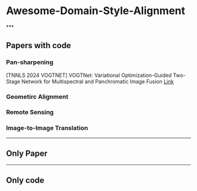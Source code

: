 # Awesome-Domain-Style-Alignment

*** <!-- 구분선 -->

## Papers with code

### Pan-sharpening
[TNNLS 2024 VOGTNET] VOGTNet: Variational Optimization-Guided Two-Stage Network for Multispectral and Panchromatic Image Fusion [Link](https://ieeexplore.ieee.org/document/10558848)  <!-- 줄 바꿈은 문장 끝 스페이스바 두번 -->

### Geometirc Alignment

### Remote Sensing

### Image-to-Image Translation

***

## Only Paper

***

## Only code
